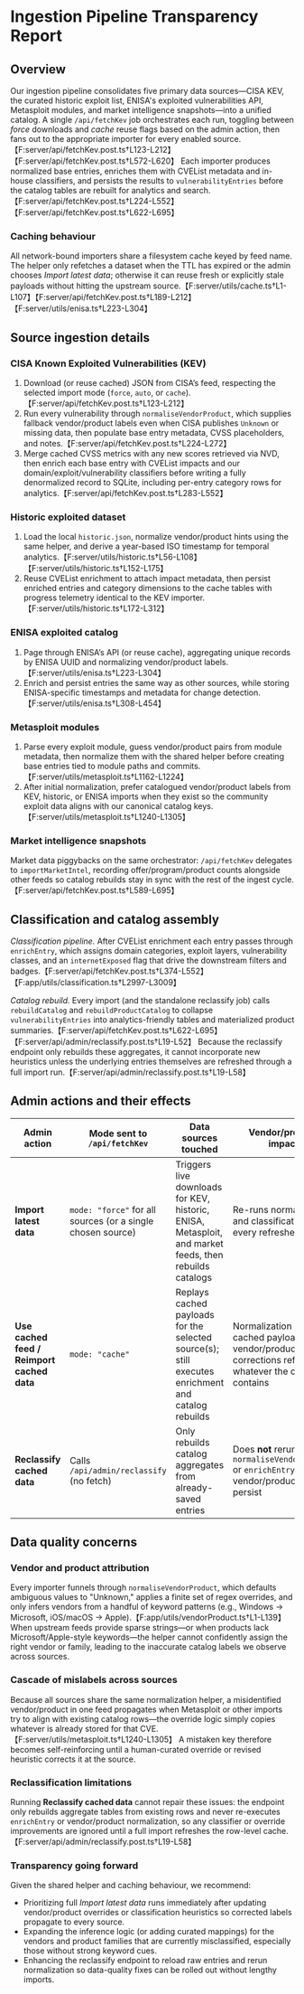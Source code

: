 # Ingestion Pipeline Transparency Report

## Overview
Our ingestion pipeline consolidates five primary data sources—CISA KEV, the curated historic exploit list, ENISA's exploited vulnerabilities API, Metasploit modules, and market intelligence snapshots—into a unified catalog. A single `/api/fetchKev` job orchestrates each run, toggling between *force* downloads and *cache* reuse flags based on the admin action, then fans out to the appropriate importer for every enabled source.【F:server/api/fetchKev.post.ts†L123-L212】【F:server/api/fetchKev.post.ts†L572-L620】 Each importer produces normalized base entries, enriches them with CVEList metadata and in-house classifiers, and persists the results to `vulnerabilityEntries` before the catalog tables are rebuilt for analytics and search.【F:server/api/fetchKev.post.ts†L224-L552】【F:server/api/fetchKev.post.ts†L622-L695】

### Caching behaviour
All network-bound importers share a filesystem cache keyed by feed name. The helper only refetches a dataset when the TTL has expired or the admin chooses *Import latest data*; otherwise it can reuse fresh or explicitly stale payloads without hitting the upstream source.【F:server/utils/cache.ts†L1-L107】【F:server/api/fetchKev.post.ts†L189-L212】【F:server/utils/enisa.ts†L223-L304】

## Source ingestion details

### CISA Known Exploited Vulnerabilities (KEV)
1. Download (or reuse cached) JSON from CISA’s feed, respecting the selected import mode (`force`, `auto`, or `cache`).【F:server/api/fetchKev.post.ts†L123-L212】
2. Run every vulnerability through `normaliseVendorProduct`, which supplies fallback vendor/product labels even when CISA publishes `Unknown` or missing data, then populate base entry metadata, CVSS placeholders, and notes.【F:server/api/fetchKev.post.ts†L224-L272】
3. Merge cached CVSS metrics with any new scores retrieved via NVD, then enrich each base entry with CVEList impacts and our domain/exploit/vulnerability classifiers before writing a fully denormalized record to SQLite, including per-entry category rows for analytics.【F:server/api/fetchKev.post.ts†L283-L552】

### Historic exploited dataset
1. Load the local `historic.json`, normalize vendor/product hints using the same helper, and derive a year-based ISO timestamp for temporal analytics.【F:server/utils/historic.ts†L56-L108】【F:server/utils/historic.ts†L152-L175】
2. Reuse CVEList enrichment to attach impact metadata, then persist enriched entries and category dimensions to the cache tables with progress telemetry identical to the KEV importer.【F:server/utils/historic.ts†L172-L312】

### ENISA exploited catalog
1. Page through ENISA’s API (or reuse cache), aggregating unique records by ENISA UUID and normalizing vendor/product labels.【F:server/utils/enisa.ts†L223-L304】
2. Enrich and persist entries the same way as other sources, while storing ENISA-specific timestamps and metadata for change detection.【F:server/utils/enisa.ts†L308-L454】

### Metasploit modules
1. Parse every exploit module, guess vendor/product pairs from module metadata, then normalize them with the shared helper before creating base entries tied to module paths and commits.【F:server/utils/metasploit.ts†L1162-L1224】
2. After initial normalization, prefer catalogued vendor/product labels from KEV, historic, or ENISA imports when they exist so the community exploit data aligns with our canonical catalog keys.【F:server/utils/metasploit.ts†L1240-L1305】

### Market intelligence snapshots
Market data piggybacks on the same orchestrator: `/api/fetchKev` delegates to `importMarketIntel`, recording offer/program/product counts alongside other feeds so catalog rebuilds stay in sync with the rest of the ingest cycle.【F:server/api/fetchKev.post.ts†L589-L695】

## Classification and catalog assembly
*Classification pipeline.* After CVEList enrichment each entry passes through `enrichEntry`, which assigns domain categories, exploit layers, vulnerability classes, and an `internetExposed` flag that drive the downstream filters and badges.【F:server/api/fetchKev.post.ts†L374-L552】【F:app/utils/classification.ts†L2997-L3009】


*Catalog rebuild.* Every import (and the standalone reclassify job) calls `rebuildCatalog` and `rebuildProductCatalog` to collapse `vulnerabilityEntries` into analytics-friendly tables and materialized product summaries.【F:server/api/fetchKev.post.ts†L622-L695】【F:server/api/admin/reclassify.post.ts†L19-L52】 Because the reclassify endpoint only rebuilds these aggregates, it cannot incorporate new heuristics unless the underlying entries themselves are refreshed through a full import run.【F:server/api/admin/reclassify.post.ts†L19-L58】

## Admin actions and their effects

| Admin action | Mode sent to `/api/fetchKev` | Data sources touched | Vendor/product impact | Notes |
| --- | --- | --- | --- | --- |
| **Import latest data** | `mode: "force"` for all sources (or a single chosen source) | Triggers live downloads for KEV, historic, ENISA, Metasploit, and market feeds, then rebuilds catalogs | Re-runs normalization and classification for every refreshed entry | Use when upstream feeds changed or heuristics were updated and a clean re-import is needed.【F:app/pages/admin.vue†L322-L343】【F:app/composables/useKevData.ts†L230-L264】【F:server/api/fetchKev.post.ts†L123-L695】 |
| **Use cached feed / Reimport cached data** | `mode: "cache"` | Replays cached payloads for the selected source(s); still executes enrichment and catalog rebuilds | Normalization runs on cached payloads only; vendor/product corrections reflect whatever the cache contains | Faster when testing UI changes, but stale payloads keep any existing vendor/product mislabels.【F:app/pages/admin.vue†L334-L378】【F:server/api/fetchKev.post.ts†L123-L620】 |
| **Reclassify cached data** | Calls `/api/admin/reclassify` (no fetch) | Only rebuilds catalog aggregates from already-saved entries | Does **not** rerun `normaliseVendorProduct` or `enrichEntry`, so vendor/product errors persist | Currently insufficient for correcting misclassification bugs—requires a full import to recalculate entries.【F:app/pages/admin.vue†L588-L607】【F:server/api/admin/reclassify.post.ts†L19-L58】 |

## Data quality concerns

### Vendor and product attribution
Every importer funnels through `normaliseVendorProduct`, which defaults ambiguous values to "Unknown," applies a finite set of regex overrides, and only infers vendors from a handful of keyword patterns (e.g., Windows → Microsoft, iOS/macOS → Apple).【F:app/utils/vendorProduct.ts†L1-L139】 When upstream feeds provide sparse strings—or when products lack Microsoft/Apple-style keywords—the helper cannot confidently assign the right vendor or family, leading to the inaccurate catalog labels we observe across sources.

### Cascade of mislabels across sources
Because all sources share the same normalization helper, a misidentified vendor/product in one feed propagates when Metasploit or other imports try to align with existing catalog rows—the override logic simply copies whatever is already stored for that CVE.【F:server/utils/metasploit.ts†L1240-L1305】 A mistaken key therefore becomes self-reinforcing until a human-curated override or revised heuristic corrects it at the source.

### Reclassification limitations
Running **Reclassify cached data** cannot repair these issues: the endpoint only rebuilds aggregate tables from existing rows and never re-executes `enrichEntry` or vendor/product normalization, so any classifier or override improvements are ignored until a full import refreshes the row-level cache.【F:server/api/admin/reclassify.post.ts†L19-L58】

### Transparency going forward
Given the shared helper and caching behaviour, we recommend:
- Prioritizing full *Import latest data* runs immediately after updating vendor/product overrides or classification heuristics so corrected labels propagate to every source.
- Expanding the inference logic (or adding curated mappings) for the vendors and product families that are currently misclassified, especially those without strong keyword cues.
- Enhancing the reclassify endpoint to reload raw entries and rerun normalization so data-quality fixes can be rolled out without lengthy imports.


